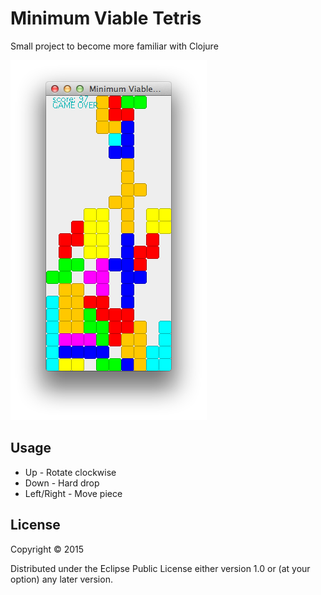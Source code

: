 # Minimum Viable Tetris

Small project to become more familiar with Clojure

![Game Over](./doc/screenshot.png)

## Usage

- Up - Rotate clockwise
- Down - Hard drop
- Left/Right - Move piece

## License

Copyright © 2015

Distributed under the Eclipse Public License either version 1.0 or (at
your option) any later version.
